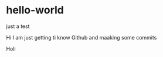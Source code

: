 # hello-world
just a test

Hi I am just getting ti know Github and maaking some commits
<p> Holi </p>
